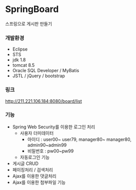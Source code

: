 # SpringBoard
스프링으로 게시판 만들기

### 개발환경

* Eclipse
* STS
* jdk 1.8
* tomcat 8.5
* Oracle SQL Developer / MyBatis
* JSTL / jQuery / bootstrap

### 링크

http://211.221.106.184:8080/board/list

### 기능
- Spring Web Security를 이용한 로그인 처리
  + 사용자 더미데이터 
    + 아이디 : user00~ user79, manager80~ manager80, admin90~admin99
    + 비밀번호 : pw00~pw99
  + 자동로그인 기능
- 게시글 CRUD 
- 페이징처리 / 검색처리
- Ajax를 이용한 댓글처리
- Ajax를 이용한 첨부파일 기능 
